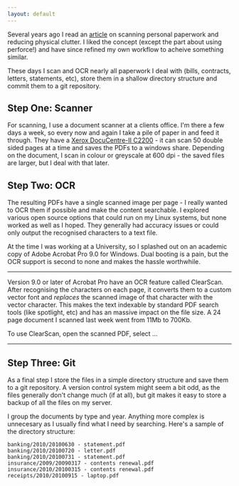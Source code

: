 ```yaml
---
layout: default
---
```

Several years ago I read an
[article](http://onlamp.com/pub/a/onlamp/2006/11/02/personal_document_management.html)
on scanning personal paperwork and reducing physical clutter. I liked the
concept (except the part about using perforce!) and have since refined my own
workflow to acheive something similar.

These days I scan and OCR nearly all paperwork I deal with (bills, contracts,
letters, statements, etc), store them in a shallow directory structure and
commit them to a git repository.

## Step One: Scanner

For scanning, I use a document scanner at a clients office. I'm there a few
days a week, so every now and again I take a pile of paper in and feed it
through. They have a [Xerox DocuCentre-II C2200](http://www.support.xerox.com/SRVS/CGI-BIN/WEBCGI.EXE?New,Kb=x_WC7245_en,Company={683D76C8-B5C5-416E-9754-DD015FDB4F2E},ts=x_main_en,ques=ref%28Country%29:str%28AUS%29,ques=ref%28Prod_WC7228_WC7235_WC7245%29:str%28DC_C2200_C3300%29,question=ref%28ProdFamily%29:str%28Prod_WC7228_WC7235_WC7245%29,varset=Xcntry:AUS,varset=Xlang:en_AU,varset=prodID:DC_C2200_C3300,varset=prodName:DocuCentre-II%20C2200/C3300) - it can scan 50 double sided
pages at a time and saves the PDFs to a windows share. Depending on the
document, I scan in colour or greyscale at 600 dpi - the saved files are
larger, but I deal with that later.

## Step Two: OCR

The resulting PDFs have a single scanned image per page - I really wanted to
OCR them if possible and make the content searchable. I explored various open
source options that could run on my Linux systems, but none worked as well as I
hoped. They generally had accuracy issues or could only output the recognised
characters to a text file.

At the time I was working at a University, so I splashed out on an academic
copy of Adobe Acrobat Pro 9.0 for Windows. Dual booting is a pain, but the OCR
support is second to none and makes the hassle worthwhile.

*****
Version 9.0 or later of Acrobat Pro have an OCR feature called ClearScan.
After recognising the characters on each page, it converts them to a custom
vector font and *replaces* the scanned image of that character with the vector
character. This makes the text indexable by standard PDF search tools (like
spotlight, etc) and has an massive impact on the file size. A 24 page document
I scanned last week went from 11Mb to 700Kb.

To use ClearScan, open the scanned PDF, select ...
*****

## Step Three: Git

As a final step I store the files in a simple directory structure and save them
to a git repository. A version control system might seem a bit odd, as the
files generally don't change much (if at all), but git makes it easy to store a
backup of all the files on my server.

I group the documents by type and year. Anything more complex is unnecesary as
I usually find what I need by searching. Here's a sample of the directory
structure:

    banking/2010/20100630 - statement.pdf
    banking/2010/20100720 - letter.pdf
    banking/2010/20100731 - statement.pdf
    insurance/2009/20090317 - contents renewal.pdf
    insurance/2010/20100315 - contents renewal.pdf
    receipts/2010/20100915 - laptop.pdf
